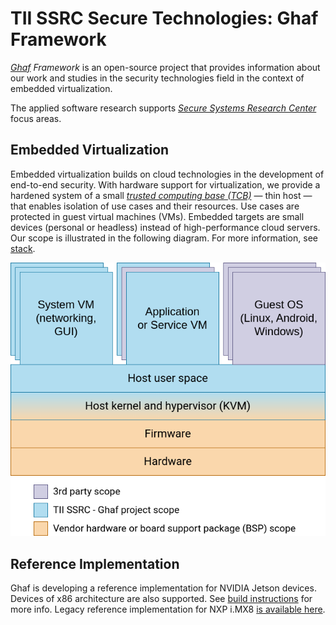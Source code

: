 <!--
    Copyright 2022-2023 TII (SSRC) and the Ghaf contributors
    SPDX-License-Identifier: CC-BY-SA-4.0
-->

# TII SSRC Secure Technologies: Ghaf Framework

_[Ghaf](./appendices/glossary.md#ghaf) Framework_ is an open-source project that provides information about our work and studies in the security technologies field in the context of embedded virtualization.

The applied software research supports _[Secure Systems Research Center](./appendices/glossary.md#ssrc)_ focus areas.

## Embedded Virtualization

Embedded virtualization builds on cloud technologies in the development of end-to-end security. With hardware support for virtualization, we provide a hardened system of a small _[trusted computing base (TCB)](./appendices/glossary.md#tcb)_ — thin host — that enables isolation of use cases and their resources. Use cases are protected in guest virtual machines (VMs). Embedded targets are small devices (personal or headless) instead of high-performance cloud servers. Our scope is illustrated in the following diagram. For more information, see [stack](architecture/stack.md).

![Scope!](img/stack.drawio.png "Embedded Virtualization Scope")

## Reference Implementation

Ghaf is developing a reference implementation for NVIDIA Jetson devices. Devices of x86 architecture are also supported. See [build instructions](build_config/reference_implementations.md) for more info.
Legacy reference implementation for NXP i.MX8 [is available here](https://github.com/tiiuae/spectrum-config-imx8).
